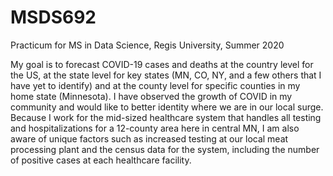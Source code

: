 # MSDS692
Practicum for MS in Data Science, Regis University, Summer 2020

My goal is to forecast COVID-19 cases and deaths at the country level for the US, at the state level for key states (MN, CO, NY, and a few others that I have yet to identify) and at the county level for specific counties in my home state (Minnesota). I have observed the growth of COVID in my community and would like to better identity where we are in our local surge. Because I work for the mid-sized healthcare system that handles all testing and hospitalizations for a 12-county area here in central MN, I am also aware of unique factors such as increased testing at our local meat processing plant and the census data for the system, including the number of positive cases at each healthcare facility.
